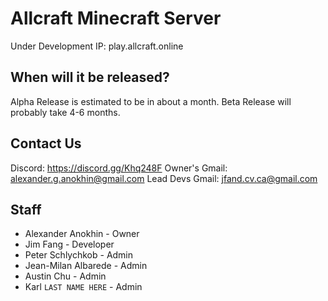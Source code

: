 # Allcraft Minecraft Server

Under Development
IP: play.allcraft.online

## When will it be released?

Alpha Release is estimated to be in about a month.
Beta Release will probably take 4-6 months.

## Contact Us

Discord: https://discord.gg/Khq248F
Owner's Gmail: alexander.g.anokhin@gmail.com
Lead Devs Gmail: jfand.cv.ca@gmail.com

## Staff

* Alexander Anokhin - Owner
* Jim Fang - Developer
* Peter Schlychkob - Admin
* Jean-Milan Albarede - Admin
* Austin Chu - Admin
* Karl `LAST NAME HERE` - Admin



